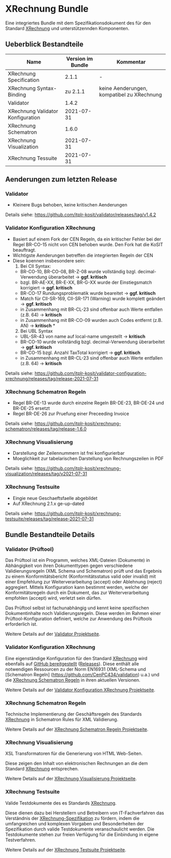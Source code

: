 # XRechnung Bundle

Eine integriertes Bundle mit dem Spezifikationsdokument des für den Standard [XRechnung](http://www.xoev.de/de/xrechnung) und unterstützennden Komponenten.

## Ueberblick Bestandteile

| Name                               | Version im Bundle | Kommentar |
|------------------------------------|-------------------|-----------|
| XRechnung Specification            | 2.1.1       | -         |
| XRechnung Syntax-Binding           | zu 2.1.1       | keine Aenderungen, kompatibel zu XRechnung |
| Validator                          | 1.4.2           | | 
| XRechnung Validator Konfiguration  | 2021-07-31       | |
| XRechnung Schematron               | 1.6.0      | |
| XRechnung Visualization            | 2021-07-31       | |
| XRechnung Tessuite                 | 2021-07-31       | |
## Aenderungen zum letzten Release

### Validator

* Kleinere Bugs behoben, keine kritischen Aenderungen

Details siehe: https://github.com/itplr-kosit/validator/releases/tag/v1.4.2

### Validator Konfiguration XRechnung

* Basiert auf einem Fork der CEN Regeln, da ein kritischer Fehler bei der Regel BR-CO-15 nicht von CEN behoben wurde. Den Fork hat die KoSIT beauftragt. 
* Wichtigste Aenderungen betreffen die integrierten Regeln der CEN
* Diese koennen insbesondere sein:
  1. Bei CII Syntax:
    - BR-CO-10, BR-CO-08, BR-Z-08 wurde vollständig bzgl. decimal-Verwendung überarbeitet -> **ggf. kritisch**
    - bzgl. BR-AE-XX, BR-E-XX, BR-G-XX wurde der Einstiegsmatch korrigiert -> **ggf. kritisch**
    - BR-CO-17 Rundungsproblematik wurde beareitet -> **ggf. kritisch**
    - Match für CII-SR-169, CII-SR-171 (Warning) wurde komplett geändert -> **ggf. kritisch**
    - in Zusammenhang mit BR-CL-23 sind offenbar auch Werte entfallen (z.B. 64) -> **kritisch**
    - in Zusammenhang mit BR-CO-09 wurden auch Codes entfernt (z.B. AN) -> **kritisch**   * 
  2. Bei UBL Syntax
    - UBL-SR-43 von name auf local-name umgestellt -> **kritisch**
    - BR-CO-10 wurde vollständig bzgl. decimal-Verwendung überarbeitet -> **ggf. kritisch**
    - BR-CO-15 bzgl. Anzahl TaxTotal korrigiert -> **ggf. kritisch**
    - in Zusammenhang mit BR-CL-23 sind offenbar auch Werte entfallen (z.B. 64) -> **kritisch**

Details siehe: https://github.com/itplr-kosit/validator-configuration-xrechnung/releases/tag/release-2021-07-31

### XRechnung Schematron Regeln

* Regel BR-DE-13 wurde durch einzelne Regeln BR-DE-23, BR-DE-24 und BR-DE-25 ersetzt
* Regel BR-DE-26 zur Pruefung einer Preceeding Invoice

Details siehe: https://github.com/itplr-kosit/xrechnung-schematron/releases/tag/release-1.6.0


### XRechnung Visualisierung

* Darstellung der Zeilennummern ist frei konfigurierbar
* Moeglichkeit zur tabelarischen Darstellung von Rechnungszeilen in PDF 

Details siehe: https://github.com/itplr-kosit/xrechnung-visualization/releases/tag/v2021-07-31

### XRechnung Testsuite

* Eingie neue Geschaeftsfaelle abgebildet
* Auf XRechnung 2.1.x ge-up-dated

Details siehe: https://github.com/itplr-kosit/xrechnung-testsuite/releases/tag/release-2021-07-31

## Bundle Bestandteile Details

### Validator (Prüftool)

Das Prüftool ist ein Programm, welches XML-Dateien (Dokumente) in Abhängigkeit von ihren Dokumenttypen gegen verschiedene Validierungsregeln (XML Schema und Schematron) prüft und das Ergebnis zu einem Konformitätsbericht (Konformitätsstatus valid oder invalid) mit einer Empfehlung zur Weiterverarbeitung (accept) oder Ablehnung (reject) aggregiert. Mittels Konfiguration kann bestimmt werden, welche der Konformitätsregeln durch ein Dokument, das zur Weiterverarbeitung empfohlen (accept) wird, verletzt sein dürfen.

Das Prüftool selbst ist fachunabhängig und kennt keine spezifischen Dokumentinhalte noch Validierungsregeln. Diese werden im Rahmen einer Prüftool-Konfiguration definiert, welche zur Anwendung des Prüftools erforderlich ist.

Weitere Details auf der [Validator Projektseite](https://github.com/itplr-kosit/validator).

### Validator Konfiguration XRechnung

Eine eigenständige Konfiguration für den Standard [XRechnung](http://www.xoev.de/de/xrechnung) wird ebenfalls auf [GitHub bereitgestellt](https://github.com/itplr-kosit/validator-configuration-xrechnung) ([Releases](https://github.com/itplr-kosit/validator-configuration-xrechnung/releases)). Diese enthält alle notwendigen Ressourcen zu der Norm EN16931 (XML-Schema und [Schematron Regeln] (https://github.com/CenPC434/validation) u.a.) und die [XRechnung Schematron Regeln](https://github.com/itplr-kosit/xrechnung-schematron) in ihren aktuellen Versionen.

Weitere Details auf der [Validator Konfiguration XRechnung Projektseite](https://github.com/itplr-kosit/validator-configuration-xrechnung).

### XRechnung Schematron Regeln

Technische Implementierung der Geschäftsregeln des Standards [XRechnung](http://www.xoev.de/de/xrechnung) in Schematron Rules für XML Validierung.

Weitere Details auf der [XRechnung Schematron Regeln Projektseite](https://github.com/itplr-kosit/xrechnung-schematron).

### XRechnung Visualisierung

XSL Transformatoren für die Generierung von HTML Web-Seiten.

Diese zeigen den Inhalt von elektronischen Rechnungen an die dem Standard [XRechnung](http://www.xoev.de/de/xrechnung) entsprechen.

Weitere Details auf der [XRechnung Visualisierung Projektseite](https://github.com/itplr-kosit/xrechnung-visualization).

### XRechnung Testsuite

Valide Testdokumente des es Standards [XRechnung](http://www.xoev.de/de/xrechnung).

Diese dienen dazu bei Herstellern und Betreibern von IT-Fachverfahren
das Verständnis der [XRechnung-Spezifikation](https://www.xoev.de/de/xrechnung) zu fördern, indem die umfangreichen und komplexen
Vorgaben und Besonderheiten der Spezifikation durch valide Testdokumente veranschaulicht werden. Die Testdokumente stehen zur freien Verfügung für die Einbindung in eigene Testverfahren.

Weitere Details auf der [XRechnung Testsuite Projektseite](https://github.com/itplr-kosit/xrechnung-visualization).
